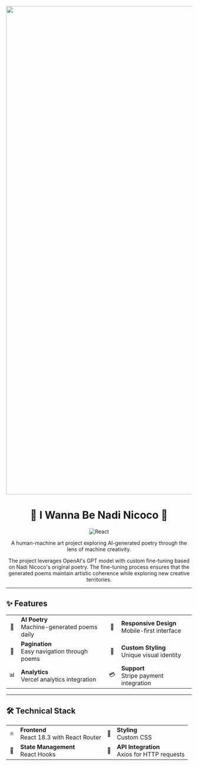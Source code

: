 <div align="center">
  <img width="1323" alt="Screenshot 2024-10-30 at 19 51 15" src="https://github.com/user-attachments/assets/13c3b3c3-7e20-4531-bb03-f28c00f90430">

  <h1>🤖 I Wanna Be Nadi Nicoco 🤖 </h1>
  <p>
    <img src="https://img.shields.io/badge/React-18.3-blue?style=for-the-badge&logo=react" alt="React">
  </p>
  <p>A human-machine art project exploring AI-generated poetry through the lens of machine creativity.</p>
  <p>The project leverages OpenAI's GPT model with custom fine-tuning based on Nadi Nicoco's original poetry. The fine-tuning process ensures that the generated poems maintain artistic coherence while exploring new creative territories.</p>
</div>

---

## ✨ Features

<div align="center">
  <table>
    <tr>
      <td align="center">📝</td>
      <td><strong>AI Poetry</strong><br/>Machine-generated poems daily</td>
      <td align="center">📱</td>
      <td><strong>Responsive Design</strong><br/>Mobile-first interface</td>
    </tr>
    <tr>
      <td align="center">📄</td>
      <td><strong>Pagination</strong><br/>Easy navigation through poems</td>
      <td align="center">🎨</td>
      <td><strong>Custom Styling</strong><br/>Unique visual identity</td>
    </tr>
    <tr>
      <td align="center">📊</td>
      <td><strong>Analytics</strong><br/>Vercel analytics integration</td>
      <td align="center">💳</td>
      <td><strong>Support</strong><br/>Stripe payment integration</td>
    </tr>
  </table>
</div>

---

## 🛠️ Technical Stack

<div align="center">
  <table>
    <tr>
      <td align="center">⚛️</td>
      <td><strong>Frontend</strong><br/>React 18.3 with React Router</td>
      <td align="center">🎨</td>
      <td><strong>Styling</strong><br/>Custom CSS</td>
    </tr>
    <tr>
      <td align="center">🔄</td>
      <td><strong>State Management</strong><br/>React Hooks</td>
      <td align="center">📡</td>
      <td><strong>API Integration</strong><br/>Axios for HTTP requests</td>
    </tr>
  </table>
</div>